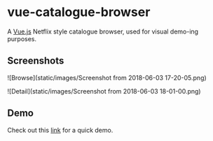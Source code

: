 # vue-catalogue-browser

A [Vue.js](https://vuejs.org/) Netflix style catalogue browser, used for visual demo-ing purposes.

## Screenshots

![Browse](static/images/Screenshot from 2018-06-03 17-20-05.png)

![Detail](static/images/Screenshot from 2018-06-03 18-01-00.png)

## Demo

Check out this [link](http://lucasmatt.com/static/vue-catalogue-browser/) for a quick demo.

